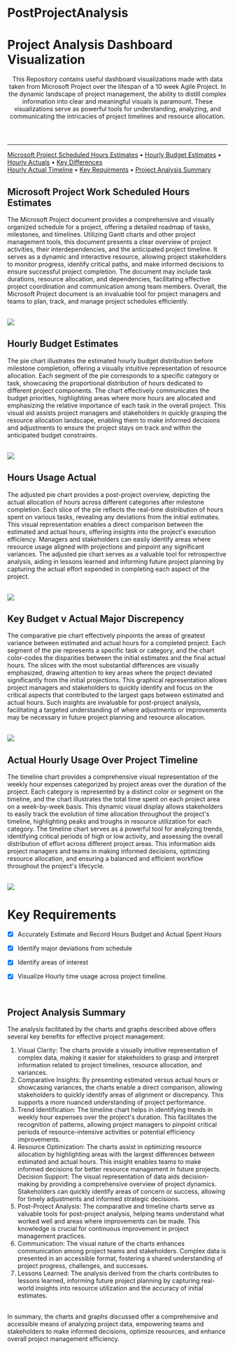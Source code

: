 # PostProjectAnalysis

<header>
  <h1  align="left">Project Analysis Dashboard Visualization</h1>
</p>
  <p>
    This Repository contains useful dashboard visualizations made with data taken from Microsoft Project over the lifespan of a 10 week Agile Project. In the dynamic landscape of project management, the ability to distill complex information into clear and meaningful visuals is paramount. These visualizations serve as powerful tools for understanding, analyzing, and communicating the intricacies of project timelines and resource allocation.
  </p>
</header>


<!-- table of contents-->
<nav>
      <hr>
      <p align="left">
	    <a href="#micproject">Microsoft Project Scheduled Hours Estimates</a> •
         <a href="#estimates">Hourly Budget Estimates</a> •
            <a href="#actuals">Hourly Actuals</a> •
            <a href="#keydiff">Key Differences</a> 
</br>
          <a href="#timeline">Hourly Actual Timeline</a> •
         <a href="#keyfeatures">Key Requirments</a> •
	 <a href="#summary">Project Analysis Summary</a>
      </p>

</nav>

<section id="micproject">
<h1>Microsoft Project Work Scheduled Hours Estimates</h1>
<p>
The Microsoft Project document provides a comprehensive and visually organized schedule for a project, offering a detailed roadmap of tasks, milestones, and timelines. Utilizing Gantt charts and other project management tools, this document presents a clear overview of project activities, their interdependencies, and the anticipated project timeline. It serves as a dynamic and interactive resource, allowing project stakeholders to monitor progress, identify critical paths, and make informed decisions to ensure successful project completion. The document may include task durations, resource allocation, and dependencies, facilitating effective project coordination and communication among team members. Overall, the Microsoft Project document is an invaluable tool for project managers and teams to plan, track, and manage project schedules efficiently.
</p>
<br/>
<img align="center" src="Mic Proj.png"/>
</section>

<section id="estimates">
<h1>Hourly Budget Estimates</h1>
<p>
	The pie chart illustrates the estimated hourly budget distribution before milestone completion, offering a visually intuitive representation of resource allocation. Each segment of the pie corresponds to a specific category or task, showcasing the proportional distribution of hours dedicated to different project components. The chart effectively communicates the budget priorities, highlighting areas where more hours are allocated and emphasizing the relative importance of each task in the overall project. This visual aid assists project managers and stakeholders in quickly grasping the resource allocation landscape, enabling them to make informed decisions and adjustments to ensure the project stays on track and within the anticipated budget constraints.</p>
<br/>
<img align="center" src="Project Time Budget.png"/>
</section>

<section id="actuals">
<h1>Hours Usage Actual</h1>
<p>The adjusted pie chart provides a post-project overview, depicting the actual allocation of hours across different categories after milestone completion. Each slice of the pie reflects the real-time distribution of hours spent on various tasks, revealing any deviations from the initial estimates. This visual representation enables a direct comparison between the estimated and actual hours, offering insights into the project's execution efficiency. Managers and stakeholders can easily identify areas where resource usage aligned with projections and pinpoint any significant variances. The adjusted pie chart serves as a valuable tool for retrospective analysis, aiding in lessons learned and informing future project planning by capturing the actual effort expended in completing each aspect of the project.</p>
<br/>
<img align="center" src="ProjectTime Actual.png"/>
</section>

<section id="keydiff">
<h1>Key Budget v Actual Major Discrepency</h1>
<p>The comparative pie chart effectively pinpoints the areas of greatest variance between estimated and actual hours for a completed project. Each segment of the pie represents a specific task or category, and the chart color-codes the disparities between the initial estimates and the final actual hours. The slices with the most substantial differences are visually emphasized, drawing attention to key areas where the project deviated significantly from the initial projections. This graphical representation allows project managers and stakeholders to quickly identify and focus on the critical aspects that contributed to the largest gaps between estimated and actual hours. Such insights are invaluable for post-project analysis, facilitating a targeted understanding of where adjustments or improvements may be necessary in future project planning and resource allocation.</p>
<br/>
<img align="center" src="MostMeanDiff.png" hover = "Prodominant Discrepency" />
</section>
	
<section id="timeline">
<h1>Actual Hourly Usage Over Project Timeline </h1>
<p>The timeline chart provides a comprehensive visual representation of the weekly hour expenses categorized by project areas over the duration of the project. Each category is represented by a distinct color or segment on the timeline, and the chart illustrates the total time spent on each project area on a week-by-week basis. This dynamic visual display allows stakeholders to easily track the evolution of time allocation throughout the project's timeline, highlighting peaks and troughs in resource utilization for each category. The timeline chart serves as a powerful tool for analyzing trends, identifying critical periods of high or low activity, and assessing the overall distribution of effort across different project areas. This information aids project managers and teams in making informed decisions, optimizing resource allocation, and ensuring a balanced and efficient workflow throughout the project's lifecycle.</p>
<br/>
<img align="center" src="ProjectTimeDur.png"/>
</section>


<section id="keyfeatures">

  <article>
</section>    <h1>Key Requirements</h1>


      
- [x] Accurately Estimate and Record Hours Budget and Actual Spent Hours
- [x] Identify major deviations from schedule
- [x] Identify areas of interest
- [x] Visualize Hourly time usage across project timeline.


  </article>
  <br/>
</section>

<section id="summary">
<h1>Project Analysis Summary</h1>
<p>
The analysis facilitated by the charts and graphs described above offers several key benefits for effective project management:
</br>

<ol>
<li>
	Visual Clarity: The charts provide a visually intuitive representation of complex data, making it easier for stakeholders to grasp and interpret information related to project timelines, resource allocation, and variances.
</li>
<li>
    Comparative Insights: By presenting estimated versus actual hours or showcasing variances, the charts enable a direct comparison, allowing stakeholders to quickly identify areas of alignment or discrepancy. This supports a more nuanced understanding of project performance.
</li>
<li>
    Trend Identification: The timeline chart helps in identifying trends in weekly hour expenses over the project's duration. This facilitates the recognition of patterns, allowing project managers to pinpoint critical periods of resource-intensive activities or potential efficiency improvements.
</li>

<li>
	Resource Optimization: The charts assist in optimizing resource allocation by highlighting areas with the largest differences between estimated and actual hours. This insight enables teams to make informed decisions for better resource management in future projects.
</li>
    Decision Support: The visual representation of data aids decision-making by providing a comprehensive overview of project dynamics. Stakeholders can quickly identify areas of concern or success, allowing for timely adjustments and informed strategic decisions.
<li>Post-Project Analysis: The comparative and timeline charts serve as valuable tools for post-project analysis, helping teams understand what worked well and areas where improvements can be made. This knowledge is crucial for continuous improvement in project management practices.</li>
    
<li> Communication: The visual nature of the charts enhances communication among project teams and stakeholders. Complex data is presented in an accessible format, fostering a shared understanding of project progress, challenges, and successes.
</li>
<li>  Lessons Learned: The analysis derived from the charts contributes to lessons learned, informing future project planning by capturing real-world insights into resource utilization and the accuracy of initial estimates.
</li>
</ol>
</br>
In summary, the charts and graphs discussed offer a comprehensive and accessible means of analyzing project data, empowering teams and stakeholders to make informed decisions, optimize resources, and enhance overall project management efficiency.
</p>
<br/>

</section>




